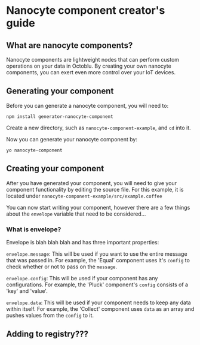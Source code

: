 # Nanocyte component creator's guide

## What are nanocyte components?
Nanocyte components are lightweight nodes that can perform custom operations on your data in Octoblu. By creating your own nanocyte components, you can exert even more control over your IoT devices.

## Generating your component
Before you can generate a nanocyte component, you will need to:
```
npm install generator-nanocyte-component
```
Create a new directory, such as `nanocyte-component-example`, and `cd` into it.

Now you can generate your nanocyte component by:
```
yo nanocyte-component
```

## Creating your component
After you have generated your component, you will need to give your component functionality by editing the source file. For this example, it is located under `nanocyte-component-example/src/example.coffee`

You can now start writing your component, however there are a few things about the `envelope` variable that need to be considered...

### What is envelope?
Envelope is blah blah blah and has three important properties:

`envelope.message`: This will be used if you want to use the entire message that was passed in. For example, the 'Equal' component uses it's `config` to check whether or not to pass on the `message`.

`envelope.config`: This will be used if your component has any configurations. For example, the 'Pluck' component's `config` consists of a 'key' and 'value'.

`envelope.data`: This will be used if your component needs to keep any data within itself. For example, the 'Collect' component uses `data` as an array and pushes values from the `config` to it.

## Adding to registry???
